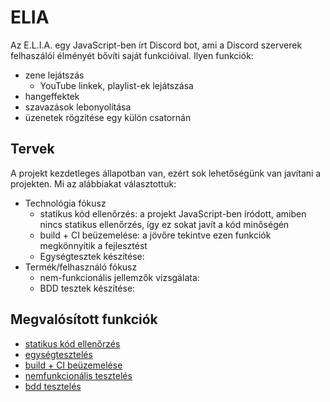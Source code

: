 # ELIA
Az E.L.I.A. egy JavaScript-ben írt Discord bot, ami a Discord szerverek felhaszálói élményét bővíti saját funkcióival. Ilyen funkciók:
- zene lejátszás
  - YouTube linkek, playlist-ek lejátszása
- hangeffektek
- szavazások lebonyolítása
- üzenetek rögzítése egy külön csatornán

## Tervek
A projekt kezdetleges állapotban van, ezért sok lehetőségünk van javítani a projekten. Mi az alábbiakat választottuk:
- Technológia fókusz
  - statikus kód ellenőrzés: a projekt JavaScript-ben íródott, amiben nincs statikus ellenőrzés, így ez sokat javít a kód minőségén
  - build + CI beüzemelése: a jövőre tekintve ezen funkciók megkönnyítik a fejlesztést
  - Egységtesztek készítése: 
- Termék/felhasználó fókusz
  - nem-funkcionális jellemzők vizsgálata:
  - BDD tesztek készítése: 

## Megvalósított funkciók
- [statikus kód ellenőrzés](doc/static-code-analysis.md)
- [egységtesztelés](doc/unit-testing.md)
- [build + CI beüzemelése](doc/ci.md)
- [nemfunkcionális tesztelés](doc/nonfunctional-testing.md)
- [bdd tesztelés](doc/bdd-testing.md)
